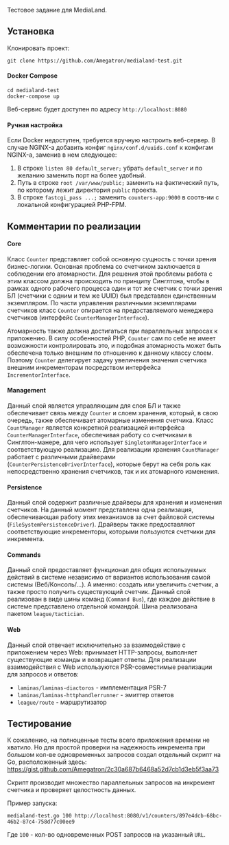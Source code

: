 Тестовое задание для MediaLand.

## Установка ##
Клонировать проект:
```
git clone https://github.com/Amegatron/medialand-test.git
```
#### Docker Compose ####
```
cd medialand-test
docker-compose up
```
Веб-сервис будет доступен по адресу `http://localhost:8080`

#### Ручная настройка ####
Если Docker недоступен, требуется вручную настроить веб-сервер.
В случае NGINX-а добавить конфиг `nginx/conf.d/uuids.conf` к конфигам NGINX-а, заменив в нем следующее:
1. В строке `listen 80 default_server;` убрать `default_server` и по желанию заменить порт на более удобный.
2. Путь в строке `root /var/www/public;` заменить на фактический путь, по которому лежит директория `public` проекта.
3. В строке `fastcgi_pass ...;` заменить `counters-app:9000` в соотв-ии с локальной конфигурацией PHP-FPM.

## Комментарии по реализации ##

#### Core ####
Класс `Counter` представляет собой основную сущность с точки зрения бизнес-логики. Основная проблема со счетчиком заключается в соблюдении его атомарности.
Для решения этой проблемы работа с этим классом должна происходить по принципу Синглтона, чтобы в рамках одного рабочего процесса один и тот же счетчик с точки зрения БЛ (счетчики с одним и тем же UUID) был представлен единственным экземпляром.
По части управления различными экземплярами счетчиков класс `Counter` опирается на предоставляемого менеджера счетчиков (интерфейс `CounterManagerInterface`).

Атомарность также должна достигаться при параллельных запросах к приложению.
В силу особенностей PHP, `Counter` сам по себе не имеет возможности контролировать это, и подобная атомарность может быть обеспечена только внешним по отношению к данному классу слоем. Поэтому `Counter` делегирует задачу увеличения значения счетчика внешним инкременторам посредством интерфейса `IncrementorInterface`.

#### Management ####
Данный слой является управляющим для слоя БЛ и также обеспечивает связь между `Counter` и слоем хранения, который, в свою очередь, также обеспечивает атомарные изменения счетчика.
Класс `CountManager` является конкретной реализацией интерфейса `CounterManagerInterface`, обеспечивая работу со счетчиками в Синглтон-манере, для чего использует `SingletonManagerInterface` и соответствующую реализацию.
Для реализации хранения `CountManager` работает с различными драйверами (`CounterPersistenceDriverInterface`), которые берут на себя роль как непосредственно хранения счетчиков, так и их атомарного изменения.

#### Persistence ####
Данный слой содержит различные драйверы для хранения и изменения счетчиков. На данный момент представлена одна реализация, обеспечивающая работу этих механизмов за счет файловой системы (`FileSystemPersistenceDriver`).
Драйверы также предоставляют соответствующие инкременторы, которыми пользуются счетчики для инкремента.

#### Commands ####
Данный слой предоставляет функционал для общих используемых действий в системе независимо от вариантов использования самой системы (Веб/Консоль/...). А именно: создать или увеличить счетчик, а также просто получить существующий счетчик.
Данный слой реализован в виде шины команд (`Command Bus`), где каждое действие в системе представлено отдельной командой.
Шина реализована пакетом `league/tactician`.

#### Web ####
Данный слой отвечает исключительно за взаимодействие с приложением через Web: принимает HTTP-запросы, выполняет существующие команды и возвращает ответы.
Для реализации взаимодействия с Web используются PSR-совместимые реализации для запросов и ответов:

* `laminas/laminas-diactoros` - имплементация PSR-7
* `laminas/laminas-httphandlerrunner` - эмиттер ответов
* `league/route` - маршрутизатор 

## Тестирование ##
К сожалению, на полноценные тесты всего приложения времени не хватило. Но для простой проверки на надежность инкремента при большом кол-ве одновременных запросов создал отдельный скрипт на Go, расположенный здесь: https://gist.github.com/Amegatron/2c30a687b6468a52d7cb1d3eb5f3aa73

Скрипт производит множество параллельных запросов на инкремент счетчика и проверяет целостность данных.

Пример запуска:
```
medialand-test.go 100 http://localhost:8080/v1/counters/897e4dcb-68bc-46b2-87c4-758d77c00ee9
``` 
Где `100` - кол-во одновременных POST запросов на указанный `URL`.